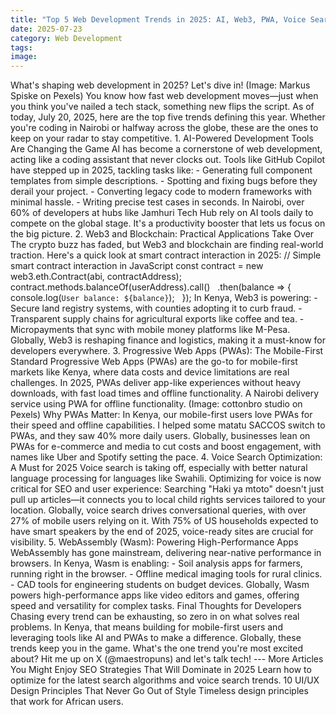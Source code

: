 ```yaml
---
title: "Top 5 Web Development Trends in 2025: AI, Web3, PWA, Voice Search, and WebAssembly"
date: 2025-07-23
category: Web Development
tags: 
image: 
---
```

What's shaping web development in 2025? Let's dive in! (Image: Markus Spiske on Pexels) You know how fast web development moves—just when you think you've nailed a tech stack, something new flips the script. As of today, July 20, 2025, here are the top five trends defining this year. Whether you're coding in Nairobi or halfway across the globe, these are the ones to keep on your radar to stay competitive. 1. AI-Powered Development Tools Are Changing the Game AI has become a cornerstone of web development, acting like a coding assistant that never clocks out. Tools like GitHub Copilot have stepped up in 2025, tackling tasks like: - Generating full component templates from simple descriptions. - Spotting and fixing bugs before they derail your project. - Converting legacy code to modern frameworks with minimal hassle. - Writing precise test cases in seconds. In Nairobi, over 60% of developers at hubs like Jamhuri Tech Hub rely on AI tools daily to compete on the global stage. It's a productivity booster that lets us focus on the big picture. 2. Web3 and Blockchain: Practical Applications Take Over The crypto buzz has faded, but Web3 and blockchain are finding real-world traction. Here's a quick look at smart contract interaction in 2025: // Simple smart contract interaction in JavaScript const contract = new web3.eth.Contract(abi, contractAddress); contract.methods.balanceOf(userAddress).call()   .then(balance => {     console.log(`User balance: ${balance}`);   }); In Kenya, Web3 is powering: - Secure land registry systems, with counties adopting it to curb fraud. - Transparent supply chains for agricultural exports like coffee and tea. - Micropayments that sync with mobile money platforms like M-Pesa. Globally, Web3 is reshaping finance and logistics, making it a must-know for developers everywhere. 3. Progressive Web Apps (PWAs): The Mobile-First Standard Progressive Web Apps (PWAs) are the go-to for mobile-first markets like Kenya, where data costs and device limitations are real challenges. In 2025, PWAs deliver app-like experiences without heavy downloads, with fast load times and offline functionality. A Nairobi delivery service using PWA for offline functionality. (Image: cottonbro studio on Pexels) Why PWAs Matter: In Kenya, our mobile-first users love PWAs for their speed and offline capabilities. I helped some matatu SACCOS switch to PWAs, and they saw 40% more daily users. Globally, businesses lean on PWAs for e-commerce and media to cut costs and boost engagement, with names like Uber and Spotify setting the pace. 4. Voice Search Optimization: A Must for 2025 Voice search is taking off, especially with better natural language processing for languages like Swahili. Optimizing for voice is now critical for SEO and user experience: Searching "Haki ya mtoto" doesn't just pull up articles—it connects you to local child rights services tailored to your location. Globally, voice search drives conversational queries, with over 27% of mobile users relying on it. With 75% of US households expected to have smart speakers by the end of 2025, voice-ready sites are crucial for visibility. 5. WebAssembly (Wasm): Powering High-Performance Apps WebAssembly has gone mainstream, delivering near-native performance in browsers. In Kenya, Wasm is enabling: - Soil analysis apps for farmers, running right in the browser. - Offline medical imaging tools for rural clinics. - CAD tools for engineering students on budget devices. Globally, Wasm powers high-performance apps like video editors and games, offering speed and versatility for complex tasks. Final Thoughts for Developers Chasing every trend can be exhausting, so zero in on what solves real problems. In Kenya, that means building for mobile-first users and leveraging tools like AI and PWAs to make a difference. Globally, these trends keep you in the game. What's the one trend you're most excited about? Hit me up on X (@maestropuns) and let's talk tech! --- More Articles You Might Enjoy SEO Strategies That Will Dominate in 2025 Learn how to optimize for the latest search algorithms and voice search trends. 10 UI/UX Design Principles That Never Go Out of Style Timeless design principles that work for African users.